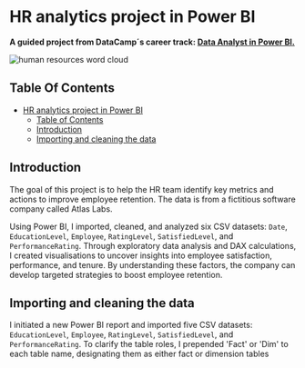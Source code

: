 # HR analytics project in Power BI

**A guided project from DataCamp´s career track: [Data Analyst in Power BI.](https://app.datacamp.com/learn/career-tracks/data-analyst-in-power-bi)**

![human resources word cloud](https://github.com/user-attachments/assets/07873f1b-6f8c-4140-b5c3-747e1a0a69e8)


## Table Of Contents

- [HR analytics project in Power BI](#hr-analytics-project-in-power-bi)
  - [Table of Contents](#table-of-contents)
  - [Introduction](#introduction)
  - [Importing and cleaning the data](#importing-and-cleaning-the-data)


## Introduction

The goal of this project is to help the HR team identify key metrics and actions to improve employee retention. The data is from a fictitious software company called Atlas Labs.

Using Power BI, I imported, cleaned, and analyzed six CSV datasets: `Date`, `EducationLevel`, `Employee`, `RatingLevel`, `SatisfiedLevel`, and `PerformanceRating`. Through exploratory data analysis and DAX calculations, I created visualisations to uncover insights into employee satisfaction, performance, and tenure. By understanding these factors, the company can develop targeted strategies to boost employee retention.


## Importing and cleaning the data

I initiated a new Power BI report and imported five CSV datasets: `EducationLevel`, `Employee`, `RatingLevel`, `SatisfiedLevel`, and `PerformanceRating`. To clarify the table roles, I prepended 'Fact' or 'Dim' to each table name, designating them as either fact or dimension tables 
